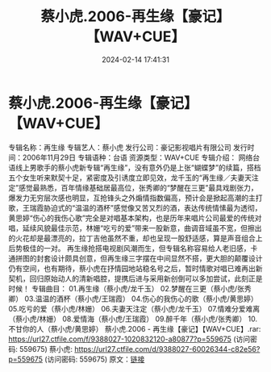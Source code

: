 ﻿---
title: 蔡小虎.2006-再生缘【豪记】【WAV+CUE】
date: 2024-02-14 17:41:31
categories: WAV车载音乐、镜像
tags: 华语中文
---
# 蔡小虎.2006-再生缘【豪记】【WAV+CUE】

专辑名称：再生缘
专辑艺人：蔡小虎
发行公司：豪记影视唱片有限公司
发行时间：2006年11月29日
专辑语种：台语
资源类型：WAV+CUE
专辑介绍：
网络台语线上男歌手的蔡小虎新专辑“再生缘”，没有意外仍是上张“蝴蝶梦”的续篇，搭档五个女生听来默契十足，紧密度及引诱度立即见效，龙千玉的“再生缘／夫妻天注定”感觉最熟悉，百年情缘基础居最高位，张秀卿的“梦醒在三更”最具戏剧张力，爆发力无穷层次感也明显，互抢锋头之外煽情指数偏高，预计会是掀起高潮的主打歌，王瑞霞胁迫式的“温温的酒杯”感觉像又苦又烈的酒，表达传统情愫最为透彻，黄思婷“伤心的我伤心歌”完全是对唱基本架构，也是历年来唱片公司最爱的传统对唱，延续风貌最佳示范，林姗“吃亏的爱”带来一股新意，曲调音域虽不宽，但擦出的火花却是最漂亮的，拉丁吉他虽然不重，却也呈现一股舒适感，算是声音组合上后势极佳的一对。
再生缘抢搭电视剧风潮而生，但专辑名称容易给人老旧感，卡通拼图的封套设计颇具创意，但再生缘三字摆在中间显然不搭，更大胆的颠覆设计仍有空间，也有期待，蔡小虎在抒情园地站稳名号之后，暂时情歌对唱已难再出新契机，回归原始动人的清新唱腔，提携后进与采用新创倒可以多加尝试，此刻正是时候！
专辑曲目：
01.再生缘（蔡小虎/龙千玉）
02.梦醒在三更（蔡小虎/张秀卿）
03.温温的酒杯（蔡小虎/王瑞霞）
04.伤心的我伤心的歌（蔡小虎/黄思婷）
05.吃亏的爱（蔡小虎/林姗）
06.夫妻天注定（蔡小虎/龙千玉）
07.情难分爱难离（蔡小虎/林姗）
08.爱情海（蔡小虎/王瑞霞）
09.醉千年（蔡小虎/张秀卿）
10.不甘你的人（蔡小虎/黄思婷）
蔡小虎.2006 - 再生缘【豪记】【WAV+CUE】.rar: https://url27.ctfile.com/f/9388027-1020832120-a80877?p=559675
(访问密码: 559675)
蔡小虎: https://url27.ctfile.com/d/9388027-60026344-c82e56?p=559675
(访问密码: 559675)
原文：[链接](https://blog.sina.com.cn/s/blog_1647c7e76010314g3.html)
